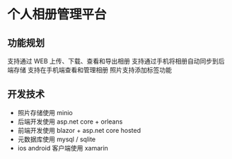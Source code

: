 # 个人相册管理平台

## 功能规划
支持通过 WEB 上传、下载、查看和导出相册
支持通过手机将相册自动同步到后端存储
支持在手机端查看和管理相册
照片支持添加标签功能

## 开发技术
- 照片存储使用 minio
- 后端开发使用 asp.net core + orleans
- 前端开发使用 blazor + asp.net core hosted
- 元数据库使用 mysql / sqlite
- ios android 客户端使用 xamarin
